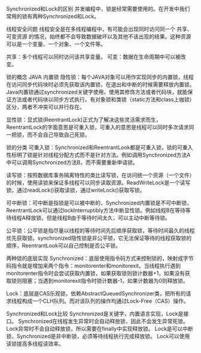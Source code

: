 Synchronized和Lock的区别
并发编程中，锁是经常需要使用的。在开发中我们常用的锁有两种Synchronized和Lock。

线程安全问题
线程安全是在多线程编程中，有可能会出现同时访问同一个 共享、可变资源 的情况，始终都不会导致数据破坏以及其他不该出现的结果。这种资源可以是一个变量、一个对象、一个文件等。

共享：多个线程可以同时访问该共享变量。
可变：数据在生命周期中可以被改变。

锁的概念
JAVA 内置锁
隐性锁：每个JAVA对象可以用作实现同步的内置锁，线程在访问同步代码块时必须先获取该内置锁，在退出和中断的时候需要释放内置锁。Java内置锁通过synchronized关键字使用，使用其修饰方法或者代码块，就能保证方法或者代码块以同步方式执行。有对象锁和类锁（static方法和class上枷锁）区分，两者不冲突可以并行存在。

显性锁：显式锁(ReentrantLock)正式为了解决这些灵活需求而生，ReentrantLock的字面意思是可重入锁，可重入的意思是线程可以同时多次请求同一把锁，而不会自己导致自己死锁。

锁的分类
可重入锁：Synchronized和ReentrantLook都是可重入锁，锁的可重入性标明了锁是针对线程分配方式而不是针对方法。例如调用Synchronized方法A中可以调用Synchronized方法B，而不需要重新申请锁。

读写锁：按照数据库事务隔离特性的类比读写锁，在访问统一个资源（一个文件）的时候，使用读锁来保证多线程可以同步读取资源。ReadWriteLock是一个读写锁，通过readLock()获取读锁，通过writeLock()获取写锁。

可中断锁：可中断是指锁是可以被中断的，Synchronized内置锁是不可中断锁，ReentrantLock可以通过lockInterruptibly方法中断显性锁。例如线程B在等待等待线程A释放锁，但是线程B由于等待时间太久，可以主动中断等待锁。

公平锁：公平锁是指尽量以线程的等待时间先后顺序获取锁，等待时间最久的线程优先获取锁。synchronized隐性锁是非公平锁，它无法保证等待的线程获取锁的顺序，ReentrantLook可以自己控制是否公平锁。

两种锁的底层实现
Synchronized：底层使用指令码方式来控制锁的，映射成字节码指令就是增加来两个指令：monitorenter和monitorexit。当线程执行遇到monitorenter指令时会尝试获取内置锁，如果获取锁则锁计数器+1，如果没有获取锁则阻塞；当遇到monitorexit指令时锁计数器-1，如果计数器为0则释放锁。

Lock：底层是CAS乐观锁，依赖AbstractQueuedSynchronizer类，把所有的请求线程构成一个CLH队列。而对该队列的操作均通过Lock-Free（CAS）操作。

Synchronized和Lock比较
Synchronized是关键字，内置语言实现，Lock是接口。
Synchronized在线程发生异常时会自动释放锁，因此不会发生异常死锁。Lock异常时不会自动释放锁，所以需要在finally中实现释放锁。
Lock是可以中断锁，Synchronized是非中断锁，必须等待线程执行完成释放锁。
Lock可以使用读锁提高多线程读效率。